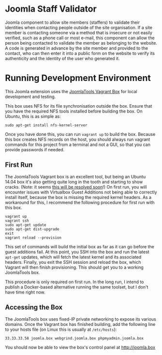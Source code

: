 # Joomla Staff Validator

Joomla component to allow site members (staffers) to validate their identities when 
contacting people outside of the site organisation. If a site member is contacting 
someone via a method that is insecure or not easily verified, such as a phone call 
or most e-mail, this component can allow the person being contacted to validate the 
member as belonging to the website. A code is generated in advance by the site 
member and provided to the contact, who can then enter it into a public form on the 
website to verify its authenticity and the identity of the user who generated it.

# Running Development Environment

This Joomla extension uses the [JoomlaTools Vagrant Box](https://www.joomlatools.com/developer/tools/vagrant/) for local development and testing.

This box uses NFS for its file synchronisation outside the box. Ensure that you 
have the required NFS tools installed before building the box. On Ubuntu, this 
is as simple as:

`sudo apt-get install nfs-kernel-server`

Once you have done this, you can run `vagrant up` to build the box. Because this 
box creates NFS records on the host, you should always run vagrant commands for this 
project from a terminal and not a GUI, so that you can provide passwords if needed.

## First Run

The JoomlaTools Vagrant box is an excellent tool, but being an Ubuntu 14.04 box it's 
also getting quite long in the tooth and starting to show cracks. (Note: it seems [this will be resolved soon](https://github.com/joomlatools/joomlatools-vagrant/issues/158)!) On first run, you 
will encounter issues with Virtualbox Guest Additions not being able to correctly 
install itself, because the box is missing the required kernel headers. As a
workaround for this, I recommend the following procedure for first run with this
box.

```
vagrant up  
vagrant ssh  
sudo apt-get update  
sudo apt-get dist-upgrade  
exit  
vagrant reload --provision
```
This set of commands will build the initial box as far as it can go before the guest
additions fail. At this point, you SSH into the box and run the latest `apt-get`
updates, which will fetch the latest kernel and its associated headers. Finally,
you exit the SSH session and reload the box, which Vagrant will then finish
provisioning. This should get you to a working JoomlaTools box. 

This procedure is only required on first run. In the long run, I intend to publish
a Docker-based alternative running the same toolset, but I don't have time right now.

## Accessing the Box

The JoomlaTools box uses fixed-IP private networking to expose its various domains. 
Once the Vagrant box has finished building, add the following line to your hosts 
file (on Linux this is usually at `/etc/hosts`):

`33.33.33.58 joomla.box webgrind.joomla.box phpmyadmin.joomla.box`

You should now be able to view the box's control panel at http://joomla.box
